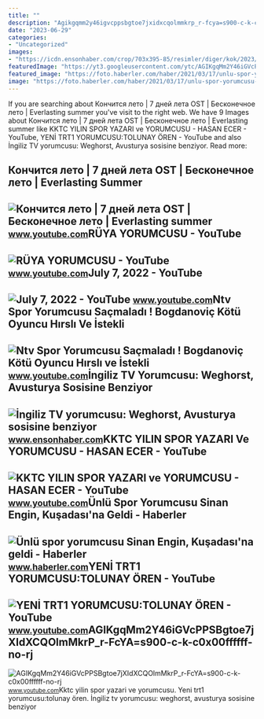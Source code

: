 ```yaml
---
title: ""
description: "Agikgqmm2y46igvcppsbgtoe7jxidxcqolmmkrp_r-fcya=s900-c-k-c0x00ffffff-no-rj"
date: "2023-06-29"
categories:
- "Uncategorized"
images:
- "https://icdn.ensonhaber.com/crop/703x395-85/resimler/diger/kok/2023/01/23/ingiliz-tv-yorumcusu-weghorst-avusturya-sosisine-benziyor_e8fdc.jpg"
featuredImage: "https://yt3.googleusercontent.com/ytc/AGIKgqMm2Y46iGVcPPSBgtoe7jXIdXCQOlmMkrP_r-FcYA=s900-c-k-c0x00ffffff-no-rj"
featured_image: "https://foto.haberler.com/haber/2021/03/17/unlu-spor-yorumcusu-sinan-engin-kusadasi-na-g-13999645_amp.jpg"
image: "https://foto.haberler.com/haber/2021/03/17/unlu-spor-yorumcusu-sinan-engin-kusadasi-na-g-13999645_amp.jpg"
---
```


If you are searching about Кончится лето | 7 дней лета OST | Бесконечное лето | Everlasting summer you've visit to the right web. We have 9 Images about Кончится лето | 7 дней лета OST | Бесконечное лето | Everlasting summer like KKTC YILIN SPOR YAZARI ve YORUMCUSU - HASAN ECER - YouTube, YENİ TRT1 YORUMCUSU:TOLUNAY ÖREN - YouTube and also İngiliz TV yorumcusu: Weghorst, Avusturya sosisine benziyor. Read more:

Кончится лето | 7 дней лета OST | Бесконечное лето | Everlasting Summer
-----------------------------------------------------------------------

 ![Кончится лето | 7 дней лета OST | Бесконечное лето | Everlasting summer](https://i.ytimg.com/vi/CICd7r_fCyA/maxresdefault.jpg) <small>www.youtube.com</small>RÜYA YORUMCUSU - YouTube
------------------------

 ![RÜYA YORUMCUSU - YouTube](https://i.ytimg.com/vi/udpcIeQHCGo/maxres2.jpg?sqp=-oaymwEoCIAKENAF8quKqQMcGADwAQH4Ac4FgAKACooCDAgAEAEYayBrKGswDw==&rs=AOn4CLATibqACaE7s92i5gQbp4OZ2G8cdQ) <small>www.youtube.com</small>July 7, 2022 - YouTube
----------------------

 ![July 7, 2022 - YouTube](https://i.ytimg.com/vi/EmnGMIJCpnY/maxres2.jpg?sqp=-oaymwEoCIAKENAF8quKqQMcGADwAQH4AZQDgALQBYoCDAgAEAEYfyAmKBwwDw==&rs=AOn4CLDP-kSHrFjtubbdVwtR_Qb5r_fcyA) <small>www.youtube.com</small>Ntv Spor Yorumcusu Saçmaladı ! Bogdanoviç Kötü Oyuncu Hırslı Ve İstekli
-----------------------------------------------------------------------

 ![Ntv Spor Yorumcusu Saçmaladı ! Bogdanoviç Kötü Oyuncu Hırslı ve İstekli](https://i.ytimg.com/vi/lxlHNwJzFeI/maxresdefault.jpg) <small>www.youtube.com</small>İngiliz TV Yorumcusu: Weghorst, Avusturya Sosisine Benziyor
-----------------------------------------------------------

 ![İngiliz TV yorumcusu: Weghorst, Avusturya sosisine benziyor](https://icdn.ensonhaber.com/crop/703x395-85/resimler/diger/kok/2023/01/23/ingiliz-tv-yorumcusu-weghorst-avusturya-sosisine-benziyor_e8fdc.jpg) <small>www.ensonhaber.com</small>KKTC YILIN SPOR YAZARI Ve YORUMCUSU - HASAN ECER - YouTube
----------------------------------------------------------

 ![KKTC YILIN SPOR YAZARI ve YORUMCUSU - HASAN ECER - YouTube](https://i.ytimg.com/vi/QRLXOQdBE7g/maxresdefault.jpg) <small>www.youtube.com</small>Ünlü Spor Yorumcusu Sinan Engin, Kuşadası'na Geldi - Haberler
-------------------------------------------------------------

 ![Ünlü spor yorumcusu Sinan Engin, Kuşadası'na geldi - Haberler](https://foto.haberler.com/haber/2021/03/17/unlu-spor-yorumcusu-sinan-engin-kusadasi-na-g-13999645_amp.jpg) <small>www.haberler.com</small>YENİ TRT1 YORUMCUSU:TOLUNAY ÖREN - YouTube
------------------------------------------

 ![YENİ TRT1 YORUMCUSU:TOLUNAY ÖREN - YouTube](https://i.ytimg.com/vi/znEWjlTgy8g/maxresdefault.jpg) <small>www.youtube.com</small>AGIKgqMm2Y46iGVcPPSBgtoe7jXIdXCQOlmMkrP\_r-FcYA=s900-c-k-c0x00ffffff-no-rj
--------------------------------------------------------------------------

 ![AGIKgqMm2Y46iGVcPPSBgtoe7jXIdXCQOlmMkrP_r-FcYA=s900-c-k-c0x00ffffff-no-rj](https://yt3.googleusercontent.com/ytc/AGIKgqMm2Y46iGVcPPSBgtoe7jXIdXCQOlmMkrP_r-FcYA=s900-c-k-c0x00ffffff-no-rj) <small>www.youtube.com</small>Kktc yilin spor yazari ve yorumcusu. Yeni̇ trt1 yorumcusu:tolunay ören. İngiliz tv yorumcusu: weghorst, avusturya sosisine benziyor
